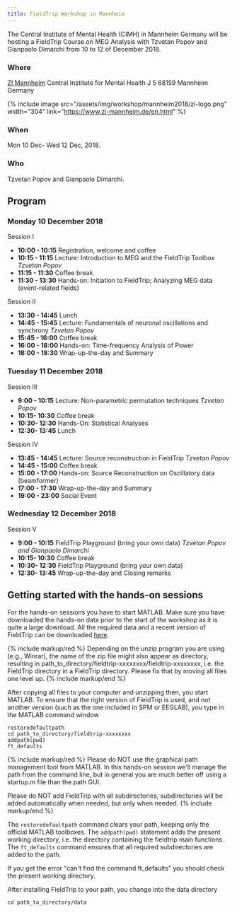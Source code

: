 ```yaml
---
title: FieldTrip Workshop in Mannheim
---
```


The Central Institute of Mental Health (CIMH) in Mannheim Germany will be hosting a FieldTrip Course on MEG Analysis with Tzvetan Popov and Gianpaolo Dimarchi from 10 to 12 of December 2018.

### Where

[ZI Mannheim](https://www.zi-mannheim.de/en.html)
Central Institute for Mental Health
J 5
68159 Mannheim
Germany

{% include image src="/assets/img/workshop/mannheim2018/zi-logo.png" width="304" link="https://www.zi-mannheim.de/en.html" %}

### When

Mon 10 Dec- Wed 12 Dec, 2018.

### Who

Tzvetan Popov and Gianpaolo Dimarchi.

## Program

### Monday 10 December 2018

Session I

- **10:00 - 10:15** Registration, welcome and coffee
- **10:15 - 11:15** Lecture: Introduction to MEG and the FieldTrip Toolbox _Tzvetan Popov_
- **11:15 - 11:30** Coffee break
- **11:30 - 13:30** Hands-on: Initiation to FieldTrip; Analyzing MEG data (event-related fields)

Session II

- **13:30 - 14:45** Lunch
- **14:45 - 15:45** Lecture: Fundamentals of neuronal oscillations and synchrony _Tzvetan Popov_
- **15:45 - 16:00** Coffee break
- **16:00 - 18:00** Hands-on: Time-frequency Analysis of Power
- **18:00 - 18:30** Wrap-up-the-day and Summary

### Tuesday 11 December 2018

Session III

- **9:00 - 10:15** Lecture: Non-parametric permutation techniques _Tzvetan Popov_
- **10:15- 10:30** Coffee break
- **10:30- 12:30** Hands-On: Statistical Analyses
- **12:30- 13:45** Lunch

Session IV

- **13:45 - 14:45** Lecture: Source reconstruction in FieldTrip _Tzvetan Popov_
- **14:45 - 15:00** Coffee break
- **15:00 - 17:00** Hands-on: Source Reconstruction on Oscillatory data (beamformer)
- **17:00 - 17:30** Wrap-up-the-day and Summary
- **19:00 - 23:00** Social Event

### Wednesday 12 December 2018

Session V

- **9:00 - 10:15** FieldTrip Playground (bring your own data) _Tzvetan Popov and Gianpaolo Dimarchi_
- **10:15- 10:30** Coffee break
- **10:30- 12:30** FieldTrip Playground (bring your own data)
- **12:30- 13:45** Wrap-up-the-day and Closing remarks

## Getting started with the hands-on sessions

For the hands-on sessions you have to start MATLAB. Make sure you have downloaded the hands-on data prior to the start of the workshop as it is quite a large download. All the required data and a recent version of FieldTrip can be downloaded [here](https://download.fieldtriptoolbox.org/workshop/mannheim2018/).

{% include markup/red %}
Depending on the unzip program you are using (e.g., Winrar), the name of the zip file might also appear as directory, resulting in path_to_directory/fieldtrip-xxxxxxxx/fieldtrip-xxxxxxxx, i.e. the FieldTrip directory in a FieldTrip directory. Please fix that by moving all files one level up.
{% include markup/end %}

After copying all files to your computer and unzipping then, you start MATLAB. To ensure that the right version of FieldTrip is used, and not another version (such as the one included in SPM or EEGLAB), you type in the MATLAB command window

    restoredefaultpath
    cd path_to_directory/fieldtrip-xxxxxxxx
    addpath(pwd)
    ft_defaults

{% include markup/red %}
Please do NOT use the graphical path management tool from MATLAB. In this hands-on session we'll manage the path from the command line, but in general you are much better off using a startup.m file than the path GUI.

Please do NOT add FieldTrip with all subdirectories, subdirectories will be added automatically when needed, but only when needed.
{% include markup/end %}

The `restoredefaultpath` command clears your path, keeping only the
official MATLAB toolboxes. The `addpath(pwd)` statement adds the
present working directory, i.e. the directory containing the fieldtrip
main functions. The `ft_defaults` command ensures that all required
subdirectories are added to the path.

If you get the error "can't find the command ft_defaults" you should check the present working directory.

After installing FieldTrip to your path, you change into the data directory

    cd path_to_directory/data
